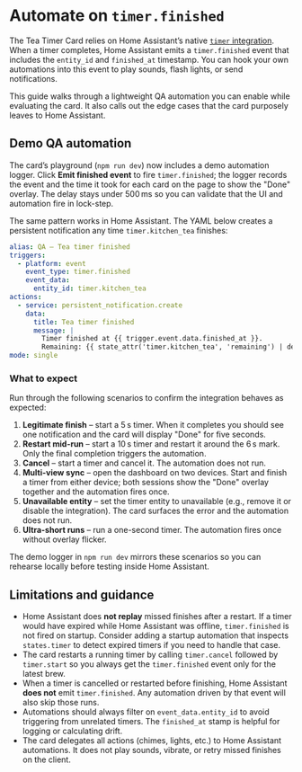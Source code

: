 # Automate on `timer.finished`

The Tea Timer Card relies on Home Assistant’s native [`timer` integration](https://www.home-assistant.io/integrations/timer/).
When a timer completes, Home Assistant emits a `timer.finished` event that includes the
`entity_id` and `finished_at` timestamp. You can hook your own automations into this event to play
sounds, flash lights, or send notifications.

This guide walks through a lightweight QA automation you can enable while evaluating the card. It
also calls out the edge cases that the card purposely leaves to Home Assistant.

## Demo QA automation

The card’s playground (`npm run dev`) now includes a demo automation logger. Click **Emit finished
event** to fire `timer.finished`; the logger records the event and the time it took for each card on
the page to show the "Done" overlay. The delay stays under 500 ms so you can validate that the UI
and automation fire in lock-step.

The same pattern works in Home Assistant. The YAML below creates a persistent notification any time
`timer.kitchen_tea` finishes:

```yaml
alias: QA – Tea timer finished
triggers:
  - platform: event
    event_type: timer.finished
    event_data:
      entity_id: timer.kitchen_tea
actions:
  - service: persistent_notification.create
    data:
      title: Tea timer finished
      message: |
        Timer finished at {{ trigger.event.data.finished_at }}.
        Remaining: {{ state_attr('timer.kitchen_tea', 'remaining') | default('unknown') }}
mode: single
```

### What to expect

Run through the following scenarios to confirm the integration behaves as expected:

1. **Legitimate finish** – start a 5 s timer. When it completes you should see one notification and
   the card will display "Done" for five seconds.
2. **Restart mid-run** – start a 10 s timer and restart it around the 6 s mark. Only the final
   completion triggers the automation.
3. **Cancel** – start a timer and cancel it. The automation does not run.
4. **Multi-view sync** – open the dashboard on two devices. Start and finish a timer from either
   device; both sessions show the "Done" overlay together and the automation fires once.
5. **Unavailable entity** – set the timer entity to unavailable (e.g., remove it or disable the
   integration). The card surfaces the error and the automation does not run.
6. **Ultra-short runs** – run a one-second timer. The automation fires once without overlay flicker.

The demo logger in `npm run dev` mirrors these scenarios so you can rehearse locally before testing
inside Home Assistant.

## Limitations and guidance

- Home Assistant does **not replay** missed finishes after a restart. If a timer would have expired
  while Home Assistant was offline, `timer.finished` is not fired on startup. Consider adding a
  startup automation that inspects `states.timer` to detect expired timers if you need to handle
  that case.
- The card restarts a running timer by calling `timer.cancel` followed by `timer.start` so you always
  get the `timer.finished` event only for the latest brew.
- When a timer is cancelled or restarted before finishing, Home Assistant **does not** emit
  `timer.finished`. Any automation driven by that event will also skip those runs.
- Automations should always filter on `event_data.entity_id` to avoid triggering from unrelated
  timers. The `finished_at` stamp is helpful for logging or calculating drift.
- The card delegates all actions (chimes, lights, etc.) to Home Assistant automations. It does not
  play sounds, vibrate, or retry missed finishes on the client.

